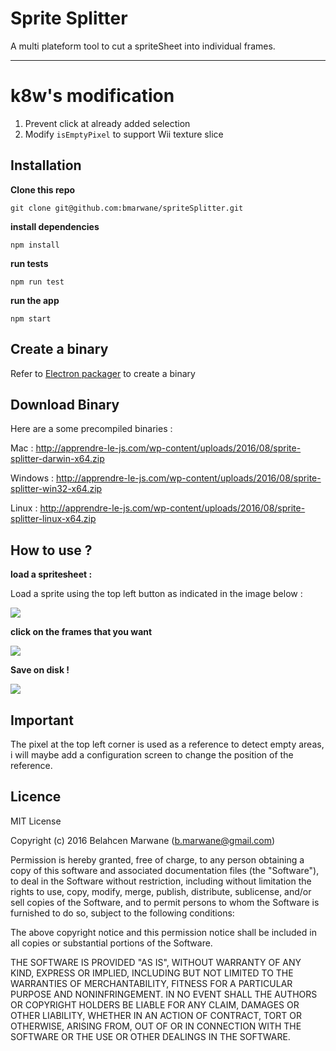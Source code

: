 Sprite Splitter
===================

A multi plateform tool to cut a spriteSheet into individual frames.

----------

# k8w's modification
1. Prevent click at already added selection
1. Modify `isEmptyPixel` to support Wii texture slice

Installation
-------------
**Clone this repo**
```
git clone git@github.com:bmarwane/spriteSplitter.git
```
**install dependencies**
```
npm install
```
**run tests**
```
npm run test
```
**run the app**
```
npm start
```

Create a binary
---------------

Refer to [Electron packager](https://github.com/electron-userland/electron-packager) to create a binary

Download Binary
---------------

Here are a some precompiled binaries : 

Mac : http://apprendre-le-js.com/wp-content/uploads/2016/08/sprite-splitter-darwin-x64.zip

Windows : http://apprendre-le-js.com/wp-content/uploads/2016/08/sprite-splitter-win32-x64.zip

Linux : http://apprendre-le-js.com/wp-content/uploads/2016/08/sprite-splitter-linux-x64.zip


How to use ?
------------

**load a spritesheet :** 

Load a sprite using the top left button as indicated in the image below : 


![](/Screenshots/load_sprite.png?raw=true)

**click on the frames that you want** 

![](/Screenshots/choose_frame.png?raw=true)

**Save on disk !**

![](/Screenshots/save_frames.png?raw=true)



Important
---------

The pixel at the top left corner is used as a reference to detect empty areas, i will maybe add a configuration screen to change the position of the reference.


Licence
-------

MIT License

Copyright (c) 2016 Belahcen Marwane (b.marwane@gmail.com)

Permission is hereby granted, free of charge, to any person obtaining a copy
of this software and associated documentation files (the "Software"), to deal
in the Software without restriction, including without limitation the rights
to use, copy, modify, merge, publish, distribute, sublicense, and/or sell
copies of the Software, and to permit persons to whom the Software is
furnished to do so, subject to the following conditions:

The above copyright notice and this permission notice shall be included in all
copies or substantial portions of the Software.

THE SOFTWARE IS PROVIDED "AS IS", WITHOUT WARRANTY OF ANY KIND, EXPRESS OR
IMPLIED, INCLUDING BUT NOT LIMITED TO THE WARRANTIES OF MERCHANTABILITY,
FITNESS FOR A PARTICULAR PURPOSE AND NONINFRINGEMENT. IN NO EVENT SHALL THE
AUTHORS OR COPYRIGHT HOLDERS BE LIABLE FOR ANY CLAIM, DAMAGES OR OTHER
LIABILITY, WHETHER IN AN ACTION OF CONTRACT, TORT OR OTHERWISE, ARISING FROM,
OUT OF OR IN CONNECTION WITH THE SOFTWARE OR THE USE OR OTHER DEALINGS IN THE
SOFTWARE.
